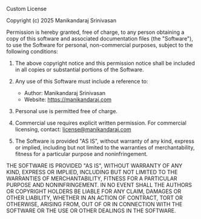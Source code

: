 Custom License

Copyright (c) 2025 Manikandaraj Srinivasan

Permission is hereby granted, free of charge, to any person obtaining a copy
of this software and associated documentation files (the "Software"), to use
the Software for personal, non-commercial purposes, subject to the following conditions:

1. The above copyright notice and this permission notice shall be included in all
   copies or substantial portions of the Software.

2. Any use of this Software must include a reference to:
   - Author: Manikandaraj Srinivasan
   - Website: https://manikandaraj.com

3. Personal use is permitted free of charge.

4. Commercial use requires explicit written permission. For commercial licensing,
   contact: license@manikandaraj.com

5. The Software is provided "AS IS", without warranty of any kind, express or
   implied, including but not limited to the warranties of merchantability,
   fitness for a particular purpose and noninfringement.

THE SOFTWARE IS PROVIDED "AS IS", WITHOUT WARRANTY OF ANY KIND, EXPRESS OR
IMPLIED, INCLUDING BUT NOT LIMITED TO THE WARRANTIES OF MERCHANTABILITY,
FITNESS FOR A PARTICULAR PURPOSE AND NONINFRINGEMENT. IN NO EVENT SHALL THE
AUTHORS OR COPYRIGHT HOLDERS BE LIABLE FOR ANY CLAIM, DAMAGES OR OTHER
LIABILITY, WHETHER IN AN ACTION OF CONTRACT, TORT OR OTHERWISE, ARISING FROM,
OUT OF OR IN CONNECTION WITH THE SOFTWARE OR THE USE OR OTHER DEALINGS IN THE
SOFTWARE.

